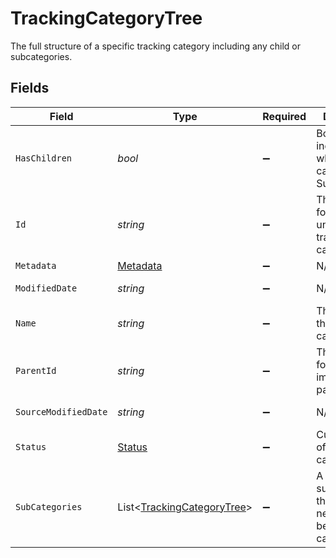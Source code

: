 # TrackingCategoryTree

The full structure of a specific tracking category including any child or subcategories.


## Fields

| Field                                                                     | Type                                                                      | Required                                                                  | Description                                                               | Example                                                                   |
| ------------------------------------------------------------------------- | ------------------------------------------------------------------------- | ------------------------------------------------------------------------- | ------------------------------------------------------------------------- | ------------------------------------------------------------------------- |
| `HasChildren`                                                             | *bool*                                                                    | :heavy_minus_sign:                                                        | Boolean value indicating whether this category has SubCategories          |                                                                           |
| `Id`                                                                      | *string*                                                                  | :heavy_minus_sign:                                                        | The identifier for the item, unique per tracking category                 |                                                                           |
| `Metadata`                                                                | [Metadata](../../models/shared/Metadata.md)                               | :heavy_minus_sign:                                                        | N/A                                                                       |                                                                           |
| `ModifiedDate`                                                            | *string*                                                                  | :heavy_minus_sign:                                                        | N/A                                                                       | 2022-10-23T00:00:00.000Z                                                  |
| `Name`                                                                    | *string*                                                                  | :heavy_minus_sign:                                                        | The name of the tracking category                                         |                                                                           |
| `ParentId`                                                                | *string*                                                                  | :heavy_minus_sign:                                                        | The identifier for this item's immediate parent                           |                                                                           |
| `SourceModifiedDate`                                                      | *string*                                                                  | :heavy_minus_sign:                                                        | N/A                                                                       | 2022-10-23T00:00:00.000Z                                                  |
| `Status`                                                                  | [Status](../../models/shared/Status.md)                                   | :heavy_minus_sign:                                                        | Current state of the tracking category.                                   |                                                                           |
| `SubCategories`                                                           | List<[TrackingCategoryTree](../../models/shared/TrackingCategoryTree.md)> | :heavy_minus_sign:                                                        | A collection of subcategories that are nested beneath this category.      |                                                                           |